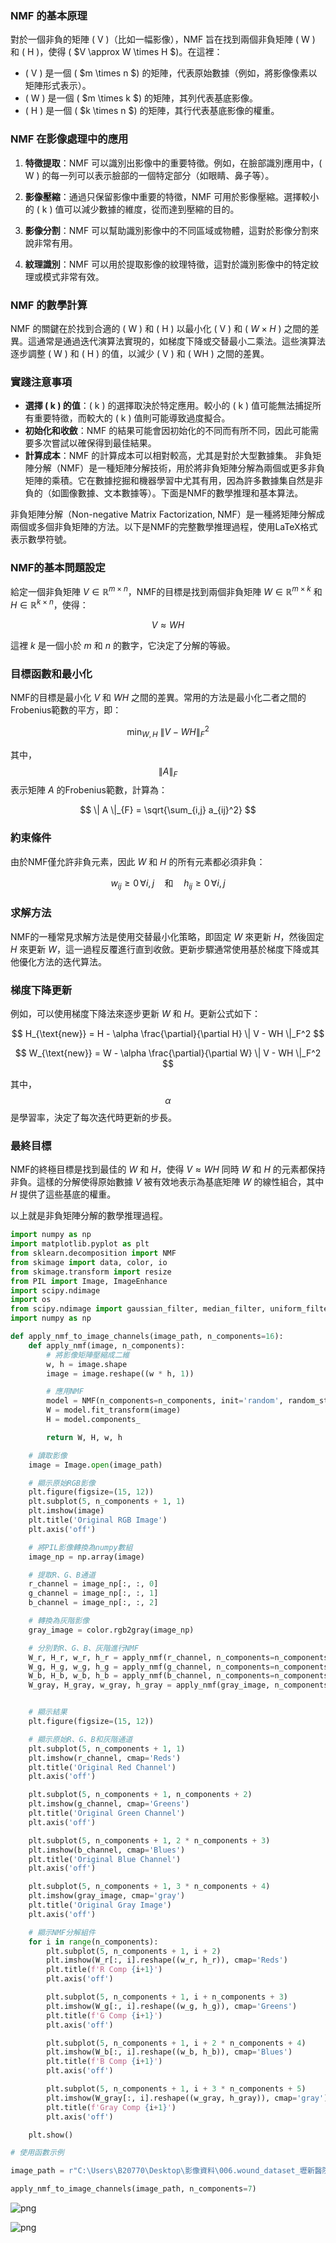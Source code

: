 ### NMF 的基本原理

對於一個非負的矩陣 \( V \)（比如一幅影像），NMF 旨在找到兩個非負矩陣 \( W \) 和 \( H \)，使得 \( $V \approx W \times H $\)。在這裡：

- \( V \) 是一個 \( $m \times n $\) 的矩陣，代表原始數據（例如，將影像像素以矩陣形式表示）。
- \( W \) 是一個 \( $m \times k $\) 的矩陣，其列代表基底影像。
- \( H \) 是一個 \( $k \times n $\) 的矩陣，其行代表基底影像的權重。

### NMF 在影像處理中的應用

1. **特徵提取**：NMF 可以識別出影像中的重要特徵。例如，在臉部識別應用中，\( W \) 的每一列可以表示臉部的一個特定部分（如眼睛、鼻子等）。

2. **影像壓縮**：通過只保留影像中重要的特徵，NMF 可用於影像壓縮。選擇較小的 \( k \) 值可以減少數據的維度，從而達到壓縮的目的。

3. **影像分割**：NMF 可以幫助識別影像中的不同區域或物體，這對於影像分割來說非常有用。

4. **紋理識別**：NMF 可以用於提取影像的紋理特徵，這對於識別影像中的特定紋理或模式非常有效。

### NMF 的數學計算

NMF 的關鍵在於找到合適的 \( W \) 和 \( H \) 以最小化 \( V \) 和 \( $W \times H$ \) 之間的差異。這通常是通過迭代演算法實現的，如梯度下降或交替最小二乘法。這些演算法逐步調整 \( W \) 和 \( H \) 的值，以減少 \( V \) 和 \( WH \) 之間的差異。

### 實踐注意事項

- **選擇 \( k \) 的值**：\( k \) 的選擇取決於特定應用。較小的 \( k \) 值可能無法捕捉所有重要特徵，而較大的 \( k \) 值則可能導致過度擬合。
- **初始化和收斂**：NMF 的結果可能會因初始化的不同而有所不同，因此可能需要多次嘗試以確保得到最佳結果。
- **計算成本**：NMF 的計算成本可以相對較高，尤其是對於大型數據集。
非負矩陣分解（NMF）是一種矩陣分解技術，用於將非負矩陣分解為兩個或更多非負矩陣的乘積。它在數據挖掘和機器學習中尤其有用，因為許多數據集自然是非負的（如圖像數據、文本數據等）。下面是NMF的數學推理和基本算法。

非負矩陣分解（Non-negative Matrix Factorization, NMF）是一種將矩陣分解成兩個或多個非負矩陣的方法。以下是NMF的完整數學推理過程，使用LaTeX格式表示數學符號。
### NMF的基本問題設定

給定一個非負矩陣 $V \in \mathbb{R}^{m \times n}$，NMF的目標是找到兩個非負矩陣 $W \in \mathbb{R}^{m \times k}$ 和 $H \in \mathbb{R}^{k \times n}$，使得：


$$ V \approx WH $$


這裡 $k$ 是一個小於 $m$ 和 $n$ 的數字，它決定了分解的等級。

### 目標函數和最小化

NMF的目標是最小化 $V$ 和 $WH$ 之間的差異。常用的方法是最小化二者之間的Frobenius範數的平方，即：

$$ \min_{W,H} \ \| V - WH \|_F^2 $$

其中， $$\| A \|_F$$ 表示矩陣 $A$ 的Frobenius範數，計算為：

$$ \| A \|_{F} = \sqrt{\sum_{i,j} a_{ij}^2} $$

### 約束條件

由於NMF僅允許非負元素，因此 $W$ 和 $H$ 的所有元素都必須非負：

$$ w_{ij} \geq 0 \, \forall i,j \quad \text{和} \quad h_{ij} \geq 0 \, \forall i,j $$

### 求解方法

NMF的一種常見求解方法是使用交替最小化策略，即固定 $W$ 來更新 $H$，然後固定 $H$ 來更新 $W$，這一過程反覆進行直到收斂。更新步驟通常使用基於梯度下降或其他優化方法的迭代算法。

### 梯度下降更新

例如，可以使用梯度下降法來逐步更新 $W$ 和 $H$。更新公式如下：

$$ H_{\text{new}} = H - \alpha \frac{\partial}{\partial H} \| V - WH \|_F^2 $$

$$ W_{\text{new}} = W - \alpha \frac{\partial}{\partial W} \| V - WH \|_F^2 $$

其中， $$\alpha$$ 是學習率，決定了每次迭代時更新的步長。

### 最終目標

NMF的終極目標是找到最佳的 $W$ 和 $H$，使得 $V \approx WH$ 同時 $W$ 和 $H$ 的元素都保持非負。這樣的分解使得原始數據 $V$ 被有效地表示為基底矩陣 $W$ 的線性組合，其中 $H$ 提供了這些基底的權重。

以上就是非負矩陣分解的數學推理過程。


```python
import numpy as np
import matplotlib.pyplot as plt
from sklearn.decomposition import NMF
from skimage import data, color, io
from skimage.transform import resize
from PIL import Image, ImageEnhance
import scipy.ndimage
import os
from scipy.ndimage import gaussian_filter, median_filter, uniform_filter
import numpy as np
```


```python
def apply_nmf_to_image_channels(image_path, n_components=16):
    def apply_nmf(image, n_components):
        # 將影像矩陣壓縮成二維
        w, h = image.shape
        image = image.reshape((w * h, 1))

        # 應用NMF
        model = NMF(n_components=n_components, init='random', random_state=0)
        W = model.fit_transform(image)
        H = model.components_

        return W, H, w, h

    # 讀取影像
    image = Image.open(image_path)

    # 顯示原始RGB影像
    plt.figure(figsize=(15, 12))
    plt.subplot(5, n_components + 1, 1)
    plt.imshow(image)
    plt.title('Original RGB Image')
    plt.axis('off')

    # 將PIL影像轉換為numpy數組
    image_np = np.array(image)

    # 提取R、G、B通道
    r_channel = image_np[:, :, 0]
    g_channel = image_np[:, :, 1]
    b_channel = image_np[:, :, 2]

    # 轉換為灰階影像
    gray_image = color.rgb2gray(image_np)

    # 分別對R、G、B、灰階進行NMF
    W_r, H_r, w_r, h_r = apply_nmf(r_channel, n_components=n_components)
    W_g, H_g, w_g, h_g = apply_nmf(g_channel, n_components=n_components)
    W_b, H_b, w_b, h_b = apply_nmf(b_channel, n_components=n_components)
    W_gray, H_gray, w_gray, h_gray = apply_nmf(gray_image, n_components=n_components)


    # 顯示結果
    plt.figure(figsize=(15, 12))

    # 顯示原始R、G、B和灰階通道
    plt.subplot(5, n_components + 1, 1)
    plt.imshow(r_channel, cmap='Reds')
    plt.title('Original Red Channel')
    plt.axis('off')

    plt.subplot(5, n_components + 1, n_components + 2)
    plt.imshow(g_channel, cmap='Greens')
    plt.title('Original Green Channel')
    plt.axis('off')

    plt.subplot(5, n_components + 1, 2 * n_components + 3)
    plt.imshow(b_channel, cmap='Blues')
    plt.title('Original Blue Channel')
    plt.axis('off')

    plt.subplot(5, n_components + 1, 3 * n_components + 4)
    plt.imshow(gray_image, cmap='gray')
    plt.title('Original Gray Image')
    plt.axis('off')

    # 顯示NMF分解組件
    for i in range(n_components):
        plt.subplot(5, n_components + 1, i + 2)
        plt.imshow(W_r[:, i].reshape((w_r, h_r)), cmap='Reds')
        plt.title(f'R Comp {i+1}')
        plt.axis('off')

        plt.subplot(5, n_components + 1, i + n_components + 3)
        plt.imshow(W_g[:, i].reshape((w_g, h_g)), cmap='Greens')
        plt.title(f'G Comp {i+1}')
        plt.axis('off')

        plt.subplot(5, n_components + 1, i + 2 * n_components + 4)
        plt.imshow(W_b[:, i].reshape((w_b, h_b)), cmap='Blues')
        plt.title(f'B Comp {i+1}')
        plt.axis('off')

        plt.subplot(5, n_components + 1, i + 3 * n_components + 5)
        plt.imshow(W_gray[:, i].reshape((w_gray, h_gray)), cmap='gray')
        plt.title(f'Gray Comp {i+1}')
        plt.axis('off')

    plt.show()

# 使用函數示例

```


```python
image_path = r"C:\Users\B20770\Desktop\影像資料\006.wound_dataset_壢新醫院\images\175732.jpg"

apply_nmf_to_image_channels(image_path, n_components=7)
```


    
![png](output_3_0.png)
    



    
![png](output_3_1.png)
    

